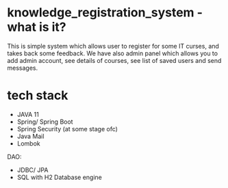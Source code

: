 # knowledge_registration_system - what is it?
This is simple system which allows user to register for some IT curses, and takes back some feedback.
We have also admin panel which allows you to add admin account, see details of courses, see list of saved users and send messages.

# tech stack
* JAVA 11
* Spring/ Spring Boot
* Spring Security (at some stage ofc)
* Java Mail
* Lombok

DAO:
- JDBC/ JPA
- SQL with H2 Database engine
